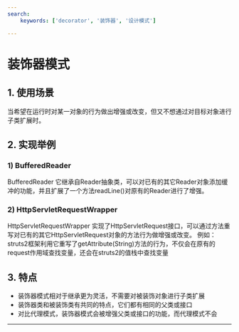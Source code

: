 ```yaml
---
search:
    keywords: ['decorator', '装饰器', '设计模式']

---
```


# 装饰器模式

## 1. 使用场景

当希望在运行时对某一对象的行为做出增强或改变，但又不想通过对目标对象进行子类扩展时。

## 2. 实现举例

### 1) BufferedReader
BufferedReader 它继承自Reader抽象类，可以对已有的其它Reader对象添加缓冲的功能，并且扩展了一个方法readLine()对原有的Reader进行了增强。

### 2) HttpServletRequestWrapper
HttpServletRequestWrapper 实现了HttpServletRequest接口，可以通过方法重写对已有的其它HttpServletRequest对象的方法行为做增强或改变。
例如：struts2框架利用它重写了getAttribute(String)方法的行为，不仅会在原有的request作用域查找变量，还会在struts2的值栈中查找变量

## 3. 特点
* 装饰器模式相对于继承更为灵活，不需要对被装饰对象进行子类扩展
* 装饰器类和被装饰类有共同的特点，它们都有相同的父类或接口
* 对比代理模式，装饰器模式会被增强父类或接口的功能，而代理模式不会

---



